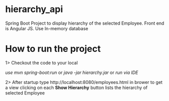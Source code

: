# hierarchy_api

Spring Boot Project to display hierarchy of the selected Employee. Front end is Angular JS. Use In-memory database

<h1>How to run the project</h1>


1> Checkout the code to your local

<i>use mvn spring-boot:run</i> or
<i>java -jar hierarchy.jar</i> or 
<i>run via IDE</i>

2> After startup 
type http://localhost:8080/employees.html in brower to get a view
clicking on each <b>Show Hierarchy</b> button lists the hierarchy of selected Employee





